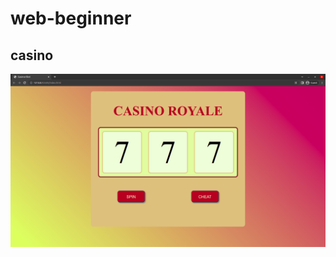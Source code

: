 # web-beginner

## casino
![casino screenshot](https://github.com/ayechico21/web-beginner/blob/main/casino-slot-machine/Screenshot.png?raw=true)
